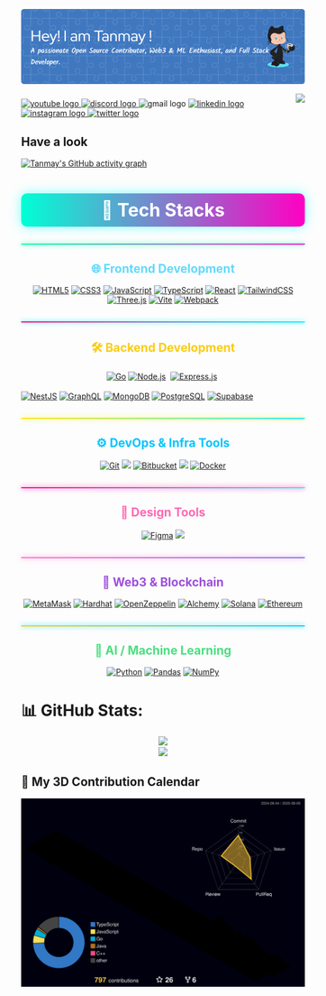 <p align="center">
  <img src="https://raw.githubusercontent.com/TJ456/TJ456/main/github-header-image.png" alt="GitHub Banner" style="max-width: 100%;" />
</p>



<img align="right" height="177" src="https://pouch.jumpshare.com/preview/NZ28IaxH9nZSP7DGFPeHqweBeBSxq-9ovol30My4bbduXztxANqFbUcBGZflxXNiLv5t7zrVUlybAL3YeOWIsu7kJSCgVo3MbMr2xcdsCY4"  />

###

<div align="left">
  <a href="https://www.youtube.com/@TJ678F" target="_blank">
    <img src="https://img.shields.io/static/v1?message=Youtube&logo=youtube&label=&color=FF0000&logoColor=white&labelColor=&style=for-the-badge" height="35" alt="youtube logo"  />
  </a>
  <a href="https://discord.com/channels/@yourboitj" target="_blank">
    <img src="https://img.shields.io/static/v1?message=Discord&logo=discord&label=&color=7289DA&logoColor=white&labelColor=&style=for-the-badge" height="35" alt="discord logo"  />
  </a>
  <img src="https://img.shields.io/static/v1?message=Gmail&logo=gmail&label=&color=D14836&logoColor=white&labelColor=&style=for-the-badge" height="35" alt="gmail logo"  />
  <a href="https://www.linkedin.com/in/tanmay-joddar-67107427a/" target="_blank">
    <img src="https://img.shields.io/static/v1?message=LinkedIn&logo=linkedin&label=&color=0077B5&logoColor=white&labelColor=&style=for-the-badge" height="35" alt="linkedin logo"  />
  </a>
  <a href="https://www.instagram.com/may_tan010/" target="_blank">
    <img src="https://img.shields.io/static/v1?message=Instagram&logo=instagram&label=&color=E4405F&logoColor=white&labelColor=&style=for-the-badge" height="35" alt="instagram logo"  />
  </a>
  <a href="https://x.com/joddar_tan8236" target="_blank">
    <img src="https://img.shields.io/static/v1?message=Twitter&logo=twitter&label=&color=1DA1F2&logoColor=white&labelColor=&style=for-the-badge" height="35" alt="twitter logo"  />
  </a>
</div>


## Have a look
[![Tanmay's GitHub activity graph](https://github-readme-activity-graph.vercel.app/graph?username=TJ456&theme=dracula)](https://github.com/ashutosh00710/github-readme-activity-graph)



<!-- 🚀 Animated Title -->
<h1 align="center" style="font-size: 32px; font-weight: bold; color: #fff; background: linear-gradient(90deg, #00ffd5, #ff00c3); padding: 10px; border-radius: 10px; box-shadow: 0 0 20px rgba(0,255,255,0.5);">
  🚀 Tech Stacks
</h1>

<hr style="height:2px;border-width:0;background:linear-gradient(90deg, rgba(0,255,170,1), rgba(255,0,204,1));box-shadow: 0 0 10px #00ffaa; margin: 30px 0;" />

<!-- 🌐 Frontend -->
<h2 align="center" style="color:#61dafb">🌐 Frontend Development</h2>
<p align="center">
  <a href="https://developer.mozilla.org/en-US/docs/Glossary/HTML5"><img src="https://raw.githubusercontent.com/danielcranney/readme-generator/main/public/icons/skills/html5-colored.svg" width="40" alt="HTML5" /></a>
  <a href="https://www.w3.org/TR/CSS/#css"><img src="https://raw.githubusercontent.com/danielcranney/readme-generator/main/public/icons/skills/css3-colored.svg" width="40" alt="CSS3" /></a>
  <a href="https://developer.mozilla.org/en-US/docs/Web/JavaScript"><img src="https://raw.githubusercontent.com/danielcranney/readme-generator/main/public/icons/skills/javascript-colored.svg" width="40" alt="JavaScript" /></a>
  <a href="https://www.typescriptlang.org/"><img src="https://raw.githubusercontent.com/danielcranney/readme-generator/main/public/icons/skills/typescript-colored.svg" width="40" alt="TypeScript" /></a>
  <a href="https://reactjs.org/"><img src="https://raw.githubusercontent.com/danielcranney/readme-generator/main/public/icons/skills/react-colored.svg" width="40" alt="React" /></a>
 <a href="https://tailwindcss.com/"><img src="https://raw.githubusercontent.com/danielcranney/readme-generator/main/public/icons/skills/tailwindcss-colored.svg" width="40" alt="TailwindCSS" /></a>
  <a href="https://threejs.org/"><img src="https://upload.wikimedia.org/wikipedia/commons/3/3f/Three.js_Icon.svg" width="40" alt="Three.js" /></a>
  <a href="https://vitejs.dev/"><img src="https://raw.githubusercontent.com/danielcranney/readme-generator/main/public/icons/skills/vite-colored.svg" width="40" alt="Vite" /></a>
  <a href="https://webpack.js.org/"><img src="https://raw.githubusercontent.com/danielcranney/readme-generator/main/public/icons/skills/webpack-colored.svg" width="40" alt="Webpack" /></a>
</p>

<hr style="height:2px;border-width:0;background:linear-gradient(90deg, #ff007f, #00f7ff);box-shadow: 0 0 10px #00f7ff; margin: 30px 0;" />


<!-- 🛠️ Backend -->
<h2 align="center" style="color:#facc15">🛠️ Backend Development</h2>
<p align="center">
  <a href="https://golang.org/"><img src="https://raw.githubusercontent.com/danielcranney/readme-generator/main/public/icons/skills/go-colored.svg" width="40" alt="Go" /></a>
  <a href="https://nodejs.org/en/"><img src="https://raw.githubusercontent.com/danielcranney/readme-generator/main/public/icons/skills/nodejs-colored.svg" width="40" alt="Node.js" /></a>
<a href="https://expressjs.com/">
  <img src="https://upload.wikimedia.org/wikipedia/commons/6/64/Expressjs.png" width="40" style="background-color:white; padding:4px; border-radius:6px;" alt="Express.js" />
</a>

  <a href="https://nestjs.com/"><img src="https://raw.githubusercontent.com/danielcranney/readme-generator/main/public/icons/skills/nestjs-colored.svg" width="40" alt="NestJS" /></a>
  <a href="https://graphql.org/"><img src="https://raw.githubusercontent.com/danielcranney/readme-generator/main/public/icons/skills/graphql-colored.svg" width="40" alt="GraphQL" /></a>
  <a href="https://www.mongodb.com/"><img src="https://raw.githubusercontent.com/danielcranney/readme-generator/main/public/icons/skills/mongodb-colored.svg" width="40" alt="MongoDB" /></a>
  <a href="https://www.postgresql.org/"><img src="https://raw.githubusercontent.com/danielcranney/readme-generator/main/public/icons/skills/postgresql-colored.svg" width="40" alt="PostgreSQL" /></a>
  <a href="https://supabase.io/"><img src="https://raw.githubusercontent.com/danielcranney/readme-generator/main/public/icons/skills/supabase-colored.svg" width="40" alt="Supabase" /></a>
</p>

<hr style="height:2px;border-width:0;background:linear-gradient(90deg, #ffe600, #00f2fe);box-shadow: 0 0 10px #ffe600; margin: 30px 0;" />

<!-- ⚙️ DevOps -->
<h2 align="center" style="color:#00c4ff">⚙️ DevOps & Infra Tools</h2>
<p align="center">
  <a href="https://git-scm.com/"><img src="https://raw.githubusercontent.com/danielcranney/readme-generator/main/public/icons/skills/git-colored.svg" width="40" alt="Git" /></a>
  <a href="https://github.com/"><img src="https://img.shields.io/badge/-GitHub-black?style=flat&logo=github&logoColor=white" height="36" /></a>
    <a href="https://bitbucket.org/"><img src="https://img.shields.io/badge/Bitbucket-0052CC?style=flat&logo=bitbucket&logoColor=white" height="36" alt="Bitbucket" /></a>
  <a href="https://about.gitlab.com/"><img src="https://img.shields.io/badge/-GitLab-FC6D26?style=flat&logo=gitlab&logoColor=white" height="36" /></a>
  <a href="https://www.docker.com/"><img src="https://raw.githubusercontent.com/danielcranney/readme-generator/main/public/icons/skills/docker-colored.svg" width="40" alt="Docker" /></a>
</p>

<hr style="height:2px;border-width:0;background:linear-gradient(90deg, #fe019a, #00ffff);box-shadow: 0 0 10px #fe019a; margin: 30px 0;" />

<!-- 🎨 Design -->
<h2 align="center" style="color:#ff69b4">🎨 Design Tools</h2>
<p align="center">
  <a href="https://www.figma.com/"><img src="https://raw.githubusercontent.com/danielcranney/readme-generator/main/public/icons/skills/figma-colored.svg" width="40" alt="Figma" /></a>
  <a href="https://www.canva.com/"><img src="https://img.shields.io/badge/-Canva-00C4CC?style=flat&logo=canva&logoColor=white" height="36" /></a>
</p>

<hr style="height:2px;border-width:0;background:linear-gradient(90deg, #ff6ec4, #7873f5);box-shadow: 0 0 10px #ff6ec4; margin: 30px 0;" />

<!-- 🔗 Web3 -->
<h2 align="center" style="color:#9d4edd">🔗 Web3 & Blockchain</h2>
<p align="center">
  <a href="https://metamask.io/"><img src="https://raw.githubusercontent.com/danielcranney/readme-generator/main/public/icons/skills/metamask-colored.svg" width="40" alt="MetaMask" /></a>
  <a href="https://hardhat.org/"><img src="https://raw.githubusercontent.com/danielcranney/readme-generator/main/public/icons/skills/hardhat-colored.svg" width="40" alt="Hardhat" /></a>
  <a href="https://docs.openzeppelin.com/"><img src="https://img.shields.io/badge/OpenZeppelin-4E5EE4?style=flat&logo=ethereum&logoColor=white" height="36" alt="OpenZeppelin" /></a>
  <a href="https://docs.alchemy.com/"><img src="https://raw.githubusercontent.com/danielcranney/readme-generator/main/public/icons/skills/alchemy-colored.svg" width="40" alt="Alchemy" /></a>
  <a href="https://solana.com/"><img src="https://raw.githubusercontent.com/danielcranney/readme-generator/main/public/icons/skills/solana-colored.svg" width="40" alt="Solana" /></a>
  <a href="https://ethereum.org/en/"><img src="https://raw.githubusercontent.com/danielcranney/readme-generator/main/public/icons/skills/ethereum-colored.svg" width="40" alt="Ethereum" /></a>
</p>

<hr style="height:2px;border-width:0;background:linear-gradient(90deg, #ffcc00, #00d1ff);box-shadow: 0 0 10px #00d1ff; margin: 30px 0;" />

<!-- 🧠 AI/ML -->
<h2 align="center" style="color:#4ade80">🧠 AI / Machine Learning</h2>
<p align="center">
  <a href="https://www.python.org/"><img src="https://raw.githubusercontent.com/danielcranney/readme-generator/main/public/icons/skills/python-colored.svg" width="40" alt="Python" /></a>
  <a href="https://pandas.pydata.org/"><img src="https://img.shields.io/badge/Pandas-150458?style=flat&logo=pandas&logoColor=white" height="36" alt="Pandas" /></a>
  <a href="https://numpy.org/"><img src="https://img.shields.io/badge/NumPy-013243?style=flat&logo=numpy&logoColor=white" height="36" alt="NumPy" /></a>
  
</p>

# 📊 GitHub Stats:
<div align="center">


![](https://github-readme-stats.vercel.app/api?username=TJ456&theme=material-palenight&hide_border=false&include_all_commits=false&count_private=true)<br/>
![](https://nirzak-streak-stats.vercel.app/?user=TJ456&theme=material-palenight&hide_border=false)<br/>



</div>


## 🧊 My 3D Contribution Calendar

![Night View](./profile-3d-contrib/profile-night-rainbow.svg)
 




